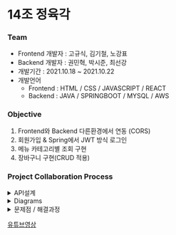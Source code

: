 # 14조 정육각

### Team
+ Frontend 개발자 : 고규식, 김기철, 노강표
+ Backend 개발자 : 권민혁, 박시준, 최선강
+ 개발기간 : 2021.10.18 ~ 2021.10.22
+ 개발언어
  + Frontend : HTML / CSS / JAVASCRIPT / REACT
  + Backend : JAVA / SPRINGBOOT / MYSQL / AWS

### Objective
1. Frontend와 Backend 다른환경에서 연동 (CORS)
2. 회원가입 & Spring에서 JWT 방식 로그인
3. 메뉴 카테고리별 조회 구현
4. 장바구니 구현(CRUD 적용)

### Project Collaboration Process
<details markdown = "1">
<summary>
API설계
</summary>

[NOTION](https://www.notion.so/f2d135f6a3a041c2927b8819cb6aff9d) 

 <div style="width:700px; margin: auto" >

### 
|URL　　　　　|Method|설명|
|---|---|---|
|/|GET|메인 리스트|
|/api/login|POST|로그인|
|/api/signup|POST|회원가입|
|/user/kakao/callback|GET|카카오 로그인|
|/api/login/check|POST|로그인 체크|
|/api/list?category={category}|GET|쇼핑하기 리스트|
|/api/detail?productId={productId}|GET|상품 단건 조회|
|/api/cart|GET|장바구니 조회|
|/api/cart|POST|장바구니 추가|
|/api/cart|PUT|장바구니 수량 변경|
|/api/cart|DELETE|장바구니 상품 삭제|

 </div></details>

<details markdown = "1">
<summary>
Diagrams
</summary>
<img src= "https://user-images.githubusercontent.com/42162127/138402585-76a4add3-c741-44a5-8dd0-aa004123fac4.PNG">
 </div></details>

<details markdown = "1">
<summary>
문제점 / 해결과정
</summary>

## ERROR_CONNECTION_REFUSED
+ Spring의 port와 aws의 port가 상이하여 나는 에러였다. Spring port를 8090으로 변경하여 배포 후 서버에서 실행, 웹사이트에서 테스트를 하면 ERROR_CONNECTION_REFUSED 오류가 나타났다.
  aws에서는 포트를 80, 8080, 3306의 포트만 오픈해서 port 불일치 때문이었다. Spring에서 8090 port 설정을 주석처리 후 재 빌드하고 서버에 배포하니 정상으로 동작하였다.
  다음부터는 빌드하기 전 Spring 설정이 제대로 되어있는지 확인 후 빌드를 해야겠습니다.


## api설계 변경 협의
+ 프로젝트 진행중 생각했던 api설계보다 필요한 데이터들이 테스트 과정에서 추가되어 변경사항이 생각보다 잦았습니다. 프론트엔드 개발자와 대화도 많이 필요한거 같고, api설계를 하는데 있어
  많은 경험도 필요하다는 생각을 가졌습니다. 


## TeamWork
+ 하나의 사이트를 클론코딩하며 실제 운영되는 사이트의 디테일한 부분까지 보며 어떻게 프로세스가 흐르는지 생각하는 과정이었습니다. 평소 단순하게 생각하던 장바구니 추가만 하더라도 많은 생각을 가지고 코딩을 하며, 디비테이블의 구조나 객체의 동작 하나하나 생각하는 과정을 체감할 수 있었습니다. 백엔드가 단순히 데이터만 관리하여 프론트엔드에 넘기는게 아니라 큰 구조를 보고 같이 생각하며 프론트엔드 분들과 같이 개발하며 하나의 팀으로 발전할 수 있는 경험을 가졌습니다.

</details>

[유튜브영상]()
